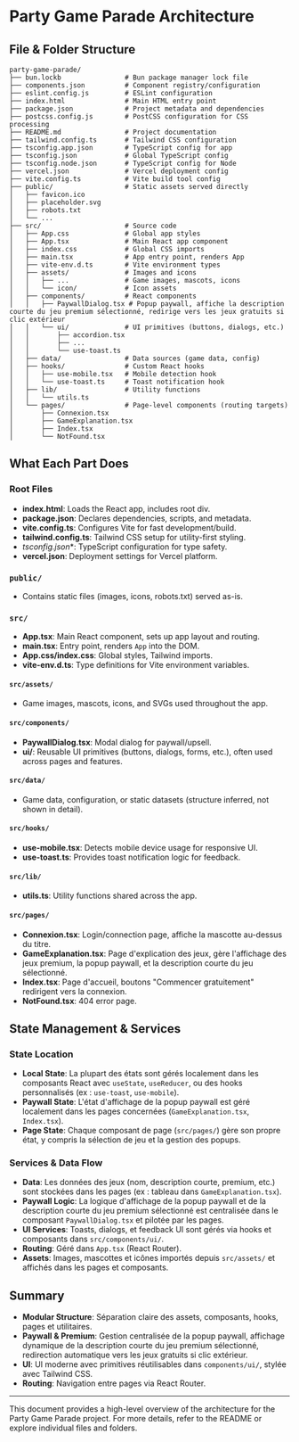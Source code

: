 # Party Game Parade Architecture

## File & Folder Structure

```
party-game-parade/
├── bun.lockb                # Bun package manager lock file
├── components.json          # Component registry/configuration
├── eslint.config.js         # ESLint configuration
├── index.html               # Main HTML entry point
├── package.json             # Project metadata and dependencies
├── postcss.config.js        # PostCSS configuration for CSS processing
├── README.md                # Project documentation
├── tailwind.config.ts       # Tailwind CSS configuration
├── tsconfig.app.json        # TypeScript config for app
├── tsconfig.json            # Global TypeScript config
├── tsconfig.node.json       # TypeScript config for Node
├── vercel.json              # Vercel deployment config
├── vite.config.ts           # Vite build tool config
├── public/                  # Static assets served directly
│   ├── favicon.ico
│   ├── placeholder.svg
│   ├── robots.txt
│   └── ...
├── src/                     # Source code
│   ├── App.css              # Global app styles
│   ├── App.tsx              # Main React app component
│   ├── index.css            # Global CSS imports
│   ├── main.tsx             # App entry point, renders App
│   ├── vite-env.d.ts        # Vite environment types
│   ├── assets/              # Images and icons
│   │   ├── ...              # Game images, mascots, icons
│   │   └── icon/            # Icon assets
│   ├── components/          # React components
│   │   ├── PaywallDialog.tsx # Popup paywall, affiche la description courte du jeu premium sélectionné, redirige vers les jeux gratuits si clic extérieur
│   │   └── ui/              # UI primitives (buttons, dialogs, etc.)
│   │       ├── accordion.tsx
│   │       ├── ...
│   │       └── use-toast.ts
│   ├── data/                # Data sources (game data, config)
│   ├── hooks/               # Custom React hooks
│   │   ├── use-mobile.tsx   # Mobile detection hook
│   │   └── use-toast.ts     # Toast notification hook
│   ├── lib/                 # Utility functions
│   │   └── utils.ts
│   └── pages/               # Page-level components (routing targets)
│       ├── Connexion.tsx
│       ├── GameExplanation.tsx
│       ├── Index.tsx
│       └── NotFound.tsx
```

## What Each Part Does

### Root Files
- **index.html**: Loads the React app, includes root div.
- **package.json**: Declares dependencies, scripts, and metadata.
- **vite.config.ts**: Configures Vite for fast development/build.
- **tailwind.config.ts**: Tailwind CSS setup for utility-first styling.
- **tsconfig*.json**: TypeScript configuration for type safety.
- **vercel.json**: Deployment settings for Vercel platform.

### `public/`
- Contains static files (images, icons, robots.txt) served as-is.

### `src/`
- **App.tsx**: Main React component, sets up app layout and routing.
- **main.tsx**: Entry point, renders `App` into the DOM.
- **App.css/index.css**: Global styles, Tailwind imports.
- **vite-env.d.ts**: Type definitions for Vite environment variables.

#### `src/assets/`
- Game images, mascots, icons, and SVGs used throughout the app.

#### `src/components/`
- **PaywallDialog.tsx**: Modal dialog for paywall/upsell.
- **ui/**: Reusable UI primitives (buttons, dialogs, forms, etc.), often used across pages and features.

#### `src/data/`
- Game data, configuration, or static datasets (structure inferred, not shown in detail).

#### `src/hooks/`
- **use-mobile.tsx**: Detects mobile device usage for responsive UI.
- **use-toast.ts**: Provides toast notification logic for feedback.

#### `src/lib/`
- **utils.ts**: Utility functions shared across the app.

#### `src/pages/`
- **Connexion.tsx**: Login/connection page, affiche la mascotte au-dessus du titre.
- **GameExplanation.tsx**: Page d'explication des jeux, gère l'affichage des jeux premium, la popup paywall, et la description courte du jeu sélectionné.
- **Index.tsx**: Page d'accueil, boutons "Commencer gratuitement" redirigent vers la connexion.
- **NotFound.tsx**: 404 error page.

## State Management & Services

### State Location
- **Local State**: La plupart des états sont gérés localement dans les composants React avec `useState`, `useReducer`, ou des hooks personnalisés (ex : `use-toast`, `use-mobile`).
- **Paywall State**: L'état d'affichage de la popup paywall est géré localement dans les pages concernées (`GameExplanation.tsx`, `Index.tsx`).
- **Page State**: Chaque composant de page (`src/pages/`) gère son propre état, y compris la sélection de jeu et la gestion des popups.

### Services & Data Flow
- **Data**: Les données des jeux (nom, description courte, premium, etc.) sont stockées dans les pages (ex : tableau dans `GameExplanation.tsx`).
- **Paywall Logic**: La logique d'affichage de la popup paywall et de la description courte du jeu premium sélectionné est centralisée dans le composant `PaywallDialog.tsx` et pilotée par les pages.
- **UI Services**: Toasts, dialogs, et feedback UI sont gérés via hooks et composants dans `src/components/ui/`.
- **Routing**: Géré dans `App.tsx` (React Router).
- **Assets**: Images, mascottes et icônes importés depuis `src/assets/` et affichés dans les pages et composants.

## Summary
- **Modular Structure**: Séparation claire des assets, composants, hooks, pages et utilitaires.
- **Paywall & Premium**: Gestion centralisée de la popup paywall, affichage dynamique de la description courte du jeu premium sélectionné, redirection automatique vers les jeux gratuits si clic extérieur.
- **UI**: UI moderne avec primitives réutilisables dans `components/ui/`, stylée avec Tailwind CSS.
- **Routing**: Navigation entre pages via React Router.

---
This document provides a high-level overview of the architecture for the Party Game Parade project. For more details, refer to the README or explore individual files and folders.
